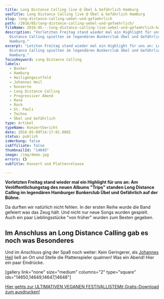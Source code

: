 ```yaml
---
title: Long Distance Calling live @ Übel & Gefährlich Hamburg
seoTitle: Long Distance Calling live @ Übel & Gefährlich Hamburg
slug: long-distance-calling-uebel-und-gefaehrlich
path: /2016/05/long-distance-calling-uebel-und-gefaehrlich/
fileName: 2016-05---long-distance-calling-live-uebel-und-gefaehrlich-hamburg.md
description: "Vorletzten Freitag stand wieder mal ein Highlight für uns an: Long
  Distance Calling spielten im legendären Bunkerclub Übel und Gefährlich in
  Hamburg."
excerpt: "Letzten Freitag stand wieder mal ein Highlight für uns an: Long
  Distance Calling spielten im legendären Bunkerclub Übel und Gefährlich in
  Hamburg."
focusKeyword: Long Distance Calling
labels:
  - Bunker
  - Hamburg
  - Heiligengeistfeld
  - Johannes Heil
  - Konzerte
  - Long Distance Calling
  - Progressiver Abend
  - Rave
  - Rock
  - St. Pauli
  - Techno
  - Übel und Gefährlich
type: Artikel
typeName: Konzertbericht
date: 2016-05-09T14:17:01.000Z
status: publish
isWerbung: false
isAffiliate: false
thumbnailId: "14645"
image: /img/demo.jpg
errors: {}
subTitle: Konzert und Plattenrelease
  
---
```


**Vorletzten Freitag stand wieder mal ein Highlight für uns an: Am
Veröffentlichungstag des neuen Albums "Trips" standen Long Distance Calling im
legendären Hamburger Bunkerclub Übel und Gefährlich auf der Bühne.**

Da durften wir natürlich nicht fehlen. In der ersten Reihe wurde die Band
gefeiert was das Zeug hält. Und nicht nur neue Songs wurden gespielt. Auch ein
paar Lieblingsstücke "von früher" wurden zum Besten gegeben.

## Im Anschluss an Long Distance Calling gab es noch was Besonderes

Und im Anschluss ging der Spaß noch weiter: Kein Geringerer, als
[Johannes Heil](https://www.instagram.com/p/BE0UZwjQVdK/?taken-by=anne_reko)
ließ an Ort und Stelle die Plattenspieler qualmen! Was ein Abend! Hier ein paar
Eindrücke.

[gallery link="none" size="medium" columns="2" type="square"
ids="14650,14649,14647,14648"]

[Hier gehts zur ULTIMATIVEN VEGANEN FESTIVALLISTEMit Gratis-Download zum ausdrucken!](/2015/03/die-ultimative-vegane-festivalliste)

  